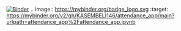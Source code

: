 [![Binder](https://mybinder.org/badge_logo.svg)](https://mybinder.org/v2/gh/KASEMBELI146/attendance_app/main?urlpath=attendance_app%2Fattendance_app.ipynb)
.. image:: https://mybinder.org/badge_logo.svg
 :target: https://mybinder.org/v2/gh/KASEMBELI146/attendance_app/main?urlpath=attendance_app%2Fattendance_app.ipynb
